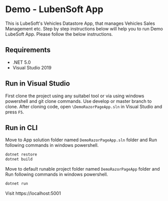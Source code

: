 # Demo - LubenSoft App

This is LubeSoft's Vehicles Datastore App, that manages Vehicles Sales Management etc. Step by step instructions below will help you to run Demo LubeSoft App.
Please follow the below instructions.

## Requirements

- .NET 5.0
- Visual Studio 2019

## Run in Visual Studio
First clone the project using any suitabel tool or via using windows powershell and git clone commands.
Use develop or master branch to clone.
After cloning code, open `\DemoRazorPageApp.sln` in Visual Studio and press `F5`.

## Run in CLI
Move to App solution folder named `DemoRazorPageApp.sln` folder and Run following commands in windows powershell. 

```bash
dotnet restore
dotnet build
```
Move to default runable project folder named `DemoRazorPageApp` folder and Run following commands in windows powershell. 

```bash
dotnet run
```

Visit https://localhost:5001
